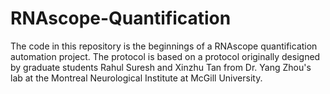 # RNAscope-Quantification

The code in this repository is the beginnings of a RNAscope quantification automation project. The protocol is based on a protocol originally designed by graduate students Rahul Suresh and Xinzhu Tan from Dr. Yang Zhou's lab at the Montreal Neurological Institute at McGill University. 
